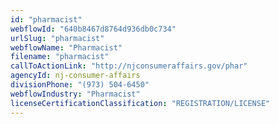 ```yaml
---
id: "pharmacist"
webflowId: "640b8467d8764d936db0c734"
urlSlug: "pharmacist"
webflowName: "Pharmacist"
filename: "pharmacist"
callToActionLink: "http://njconsumeraffairs.gov/phar"
agencyId: nj-consumer-affairs
divisionPhone: "(973) 504-6450"
webflowIndustry: "Pharmacist"
licenseCertificationClassification: "REGISTRATION/LICENSE"
---
```


